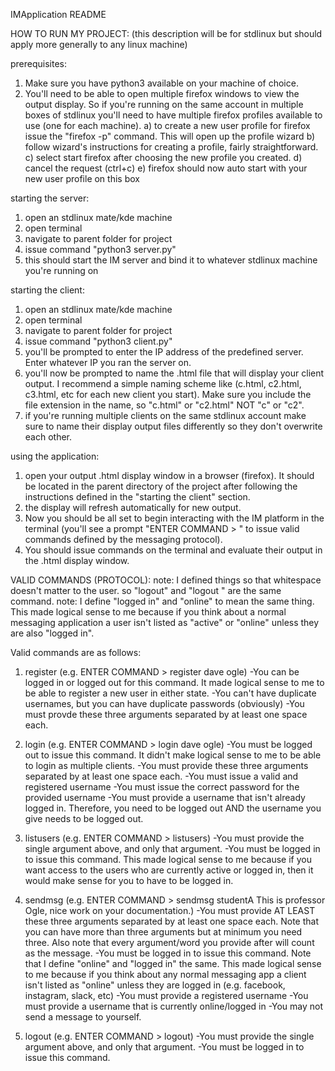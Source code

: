 IMApplication README



HOW TO RUN MY PROJECT: 
(this description will be for stdlinux but should apply more generally to any linux machine)

prerequisites:

1) Make sure you have python3 available on your machine of choice.
2) You'll need to be able to open multiple firefox windows to view the output display. So if you're running on the same account in multiple 
boxes of stdlinux you'll need to have multiple firefox profiles available to use (one for each machine). 
	a) to create a new user profile for firefox issue the "firefox -p" command. This will open up the profile wizard
	b) follow wizard's instructions for creating a profile, fairly straightforward.
	c) select start firefox after choosing the new profile you created. 
	d) cancel the request (ctrl+c)
	e) firefox should now auto start with your new user profile on this box

starting the server:

1) open an stdlinux mate/kde machine
2) open terminal
3) navigate to parent folder for project
4) issue command "python3 server.py" 
5) this should start the IM server and bind it to whatever stdlinux machine you're running on

starting the client:

1) open an stdlinux mate/kde machine
2) open terminal
3) navigate to parent folder for project
4) issue command "python3 client.py"
5) you'll be prompted to enter the IP address of the predefined server. Enter whatever IP you ran the server on. 
6) you'll now be prompted to name the .html file that will display your client output. I recommend a simple naming scheme like (c.html, c2.html, c3.html, etc for each new client you start). Make sure you include the file extension in the name, so "c.html" or "c2.html" NOT "c" or "c2".
7) if you're running multiple clients on the same stdlinux account make sure to name their display output files differently so they don't overwrite each other. 

using the application: 

1) open your output .html display window in a browser (firefox). It should be located in the parent directory of the project after following the instructions defined in the "starting the client" section. 
2) the display will refresh automatically for new output. 
3) Now you should be all set to begin interacting with the IM platform in the terminal (you'll see a prompt "ENTER COMMAND > " to issue valid commands defined by the messaging protocol). 
4) You should issue commands on the terminal and evaluate their output in the .html display window. 





VALID COMMANDS (PROTOCOL):
note: I defined things so that whitespace doesn't matter to the user. so "logout" and "logout   " are the same command. 
note: I define "logged in" and "online" to mean the same thing. This made logical sense to me because if you think about a normal messaging application a user isn't listed as "active" or "online" unless they are also "logged in".

Valid commands are as follows:

1) register <username> <password> (e.g. ENTER COMMAND > register dave ogle)
-You can be logged in or logged out for this command. It made logical sense to me to be able to register a new user in either state. 
-You can't have duplicate usernames, but you can have duplicate passwords (obviously)
-You must provde these three arguments separated by at least one space each. 

2) login <username> <password> (e.g. ENTER COMMAND > login dave ogle)
-You must be logged out to issue this command. It didn't make logical sense to me to be able to login as multiple clients. 
-You must provide these three arguments separated by at least one space each. 
-You must issue a valid and registered username
-You must issue the correct password for the provided username
-You must provide a username that isn't already logged in. Therefore, you need to be logged out AND the username you give needs to be logged out.

3) listusers (e.g. ENTER COMMAND > listusers)
-You must provide the single argument above, and only that argument. 
-You must be logged in to issue this command. This made logical sense to me because if you want access to the users who are currently active or logged in, then it would make sense for you to have to be logged in. 

4) sendmsg <username> <message> (e.g. ENTER COMMAND > sendmsg studentA This is professor Ogle, nice work on your documentation.)
-You must provide AT LEAST these three arguments separated by at least one space each. Note that you can have more than three arguments but at minimum you need three. Also note that every argument/word you provide after <username> will count as the message. 
-You must be logged in to issue this command. Note that I define "online" and "logged in" the same. This made logical sense to me because if you think about any normal messaging app a client isn't listed as "online" unless they are logged in (e.g. facebook, instagram, slack, etc)
-You must provide a registered username
-You must provide a username that is currently online/logged in
-You may not send a message to yourself. 

5) logout (e.g. ENTER COMMAND > logout)
-You must provide the single argument above, and only that argument. 
-You must be logged in to issue this command.

